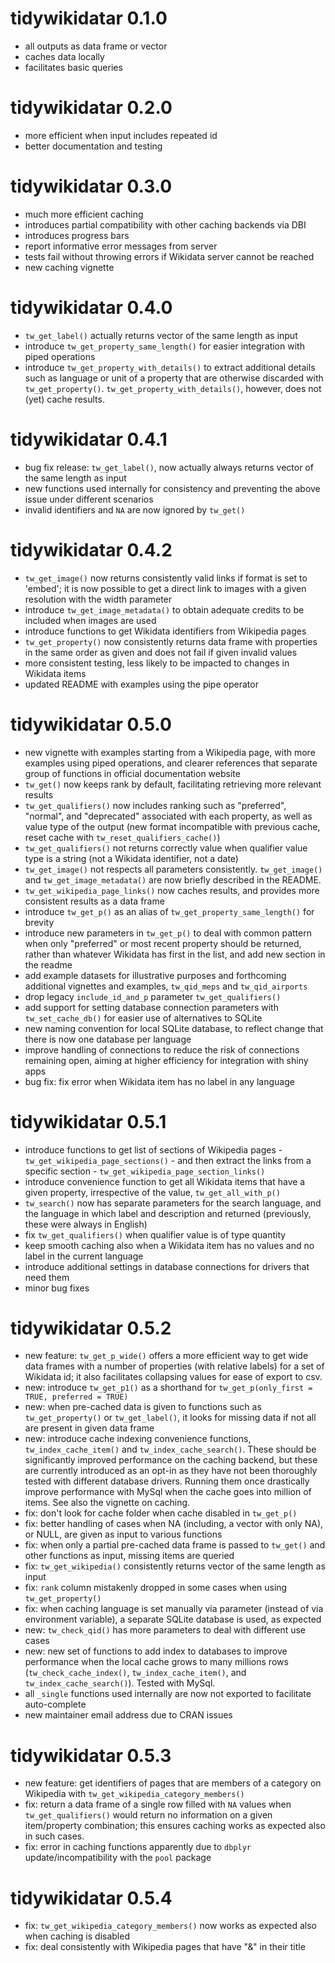 # tidywikidatar 0.1.0

* all outputs as data frame or vector
* caches data locally
* facilitates basic queries

# tidywikidatar 0.2.0

* more efficient when input includes repeated id
* better documentation and testing

# tidywikidatar 0.3.0

* much more efficient caching
* introduces partial compatibility with other caching backends via DBI
* introduces progress bars
* report informative error messages from server
* tests fail without throwing errors if Wikidata server cannot be reached
* new caching vignette

# tidywikidatar 0.4.0

* `tw_get_label()` actually returns vector of the same length as input
* introduce `tw_get_property_same_length()` for easier integration with piped operations
* introduce `tw_get_property_with_details()` to extract additional details such as language or unit of a property that are otherwise discarded with `tw_get_property()`. `tw_get_property_with_details()`, however, does not (yet) cache results.

# tidywikidatar 0.4.1

* bug fix release: `tw_get_label()`, now actually always returns vector of the same length as input
* new functions used internally for consistency and preventing the above issue under different scenarios 
* invalid identifiers and `NA` are now ignored by `tw_get()`

# tidywikidatar 0.4.2

* `tw_get_image()` now returns consistently valid links if format is set to 'embed'; it is now possible to get a direct link to images with a given resolution with the width parameter
* introduce `tw_get_image_metadata()` to obtain adequate credits to be included when images are used
* introduce functions to get Wikidata identifiers from Wikipedia pages
* `tw_get_property()` now consistently returns data frame with properties in the same order as given and does not fail if given invalid values
* more consistent testing, less likely to be impacted to changes in Wikidata items
* updated README with examples using the pipe operator

# tidywikidatar 0.5.0

* new vignette with examples starting from a Wikipedia page, with more examples using piped operations, and clearer references that separate group of functions in official documentation website
* `tw_get()` now keeps rank by default, facilitating retrieving more relevant results
* `tw_get_qualifiers()` now includes ranking such as "preferred", "normal", and "deprecated" associated with each property, as well as value type of the output (new format incompatible with previous cache, reset cache with `tw_reset_qualifiers_cache()`)
* `tw_get_qualifiers()` not returns correctly value when qualifier value type is a string (not a Wikidata identifier, not a date)
* `tw_get_image()` not respects all parameters consistently. `tw_get_image()` and `tw_get_image_metadata()` are now briefly described in the README.
* `tw_get_wikipedia_page_links()` now caches results, and provides more consistent results as a data frame
* introduce `tw_get_p()` as an alias of `tw_get_property_same_length()` for brevity
* introduce new parameters in `tw_get_p()` to deal with common pattern when only "preferred" or most recent property should be returned, rather than whatever Wikidata has first in the list, and add new section in the readme
* add example datasets for illustrative purposes and forthcoming additional vignettes and examples, `tw_qid_meps` and `tw_qid_airports`
* drop legacy `include_id_and_p` parameter `tw_get_qualifiers()`
* add support for setting database connection parameters with `tw_set_cache_db()` for easier use of alternatives to SQLite
* new naming convention for local SQLite database, to reflect change that there is now one database per language
* improve handling of connections to reduce the risk of connections remaining open, aiming at higher efficiency for integration with shiny apps
* bug fix: fix error when Wikidata item has no label in any language

# tidywikidatar 0.5.1

* introduce functions to get list of sections of Wikipedia pages - `tw_get_wikipedia_page_sections()` - and then extract the links from a specific section - `tw_get_wikipedia_page_section_links()`
* introduce convenience function to get all Wikidata items that have a given property, irrespective of the value, `tw_get_all_with_p()`
* `tw_search()` now has separate parameters for the search language, and the language in which label and description and returned (previously, these were always in English)
* fix `tw_get_qualifiers()` when qualifier value is of type quantity
* keep smooth caching also when a Wikidata item has no values and no label in the current language
* introduce additional settings in database connections for drivers that need them
* minor bug fixes

# tidywikidatar 0.5.2

* new feature: `tw_get_p_wide()` offers a more efficient way to get wide data frames with a number of properties (with relative labels) for a set of Wikidata id; it also facilitates collapsing values for ease of export to csv.
* new: introduce `tw_get_p1()` as a shorthand for `tw_get_p(only_first = TRUE, preferred = TRUE)`
* new: when pre-cached data is given to functions such as `tw_get_property()` or `tw_get_label()`, it looks for missing data if not all are present in given data frame
* new: introduce cache indexing convenience functions, `tw_index_cache_item()` and `tw_index_cache_search()`. These should be significantly improved performance on the caching backend, but these are currently introduced as an opt-in as they have not been thoroughly tested with different database drivers. Running them once drastically improve performance with MySql when the cache goes into million of items. See also the vignette on caching.
* fix: don't look for cache folder when cache disabled in `tw_get_p()`
* fix: better handling of cases when NA (including, a vector with only NA), or NULL, are given as input to various functions
* fix: when only a partial pre-cached data frame is passed to `tw_get()` and other functions as input, missing items are queried
* fix: `tw_get_wikipedia()` consistently returns vector of the same length as input
* fix: `rank` column mistakenly dropped in some cases when using `tw_get_property()`
* fix: when caching language is set manually via parameter (instead of via environment variable), a separate SQLite database is used, as expected
* new: `tw_check_qid()` has more parameters to deal with different use cases
* new: new set of functions to add index to databases to improve performance when the local cache grows to many millions rows (`tw_check_cache_index()`, `tw_index_cache_item()`, and `tw_index_cache_search()`). Tested with MySql.
* all `_single` functions used internally are now not exported to facilitate auto-complete
* new maintainer email address due to CRAN issues

# tidywikidatar 0.5.3

* new feature: get identifiers of pages that are members of a category on Wikipedia with `tw_get_wikipedia_category_members()`
* fix: return a data frame of a single row filled with `NA` values when `tw_get_qualifiers()` would return no information on a given item/property combination; this ensures caching works as expected also in such cases.
* fix: error in caching functions apparently due to `dbplyr` update/incompatibility with the `pool` package

# tidywikidatar 0.5.4

* fix: `tw_get_wikipedia_category_members()` now works as expected also when caching is disabled
* fix: deal consistently with Wikipedia pages that have "&" in their title
